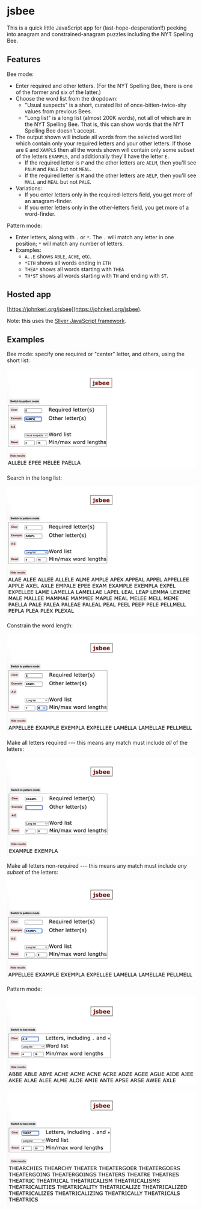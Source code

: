 # jsbee

This is a quick little JavaScript app for (last-hope-desperation!!) peeking into anagram and constrained-anagram puzzles including the NYT Spelling Bee.

## Features

Bee mode:

* Enter required and other letters. (For the NYT Spelling Bee, there is one of the former and six of the latter.)
* Choose the word list from the dropdown:
  * "Usual suspects" is a short, curated list of once-bitten-twice-shy values from previous Bees.
  * "Long list" is a long list (almost 200K words), not all of which are in the NYT Spelling Bee. That is, this can show words that the NYT Spelling Bee doesn't accept.
* The output shown will include all words from the selected word list which contain only your required letters and your other letters. If those are `E` and `XAMPLS` then all the words shown will contain only some subset of the letters `EXAMPLS`, and additionally they'll have the letter `E`.
  * If the required letter is `P` and the other letters are `AELM`, then you'll see `PALM` and `PALE` but not `MEAL`.
  * If the required letter is `M` and the other letters are `AELP`, then you'll see `MALL` and `MEAL` but not `PALE`.
* Variations:
  * If you enter letters only in the required-letters field, you get more of an anagram-finder.
  * If you enter letters only in the other-letters field, you get more of a word-finder.

Pattern mode:

* Enter letters, along with `.` or `*`. The `.` will match any letter in one position; `*` will match any number of letters.
* Examples:
  * `A..E` shows `ABLE`, `ACHE`, etc.
  * `*ETH` shows all words ending in `ETH`
  * `THEA*` shows all words starting with `THEA`
  * `TH*ST` shows all words starting with `TH` and ending with `ST`.

## Hosted app

[https://johnkerl.org/jsbee](https://johnkerl.org/jsbee).

Note: this uses the [Sliver JavaScript framework](https://github.com/johnkerl/sliver).

## Examples

Bee mode: specify one required or "center" letter, and others, using the short list:

![bee-mode-example-1](./examples/bee-mode-example-1.png)

Search in the long list:

![bee-mode-example-2](./examples/bee-mode-example-2.png)

Constrain the word length:

![bee-mode-example-3](./examples/bee-mode-example-3.png)

Make all letters required --- this means any match must include _all_ of the letters:

![bee-mode-example-4](./examples/bee-mode-example-4.png)

Make all letters non-required --- this means any match must include _any subset_ of the letters:

![bee-mode-example-5](./examples/bee-mode-example-5.png)

Pattern mode:

![pattern-mode-example-1](./examples/pattern-mode-example-1.png)

![pattern-mode-example-2](./examples/pattern-mode-example-2.png)

